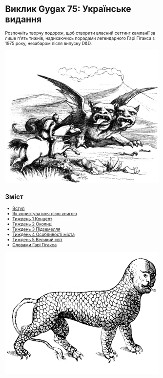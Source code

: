 # Виклик Gygax 75: Українське видання
Розпочніть творчу подорож, щоб створити власний сеттинг кампанії за лише п'ять тижнів, надихаючись порадами легендарного Гарі Гігакса з 1975 року, незабаром після випуску D&D.

![](Assets/Front_Art.png)

## Зміст
- [Вступ](Вступ.md)
- [Як користуватися цією книгою](Як%20користуватися%20цією%20книгою.md)
- [Тиждень 1 Концепт](Тиждень%201%20Концепт.md)
- [Тиждень 2 Околиці](Тиждень%202%20Околиці.md)
- [Тиждень 3 Підземелля](Тиждень%203%20Підземелля.md)
- [Тиждень 4 Особливості міста](Тиждень%204%20Особливості%20міста.md)
- [Тиждень 5 Великий світ](Тиждень%205%20Великий%20світ.md)
- [Словами Гарі Гігакса](Словами%20Гарі%20Гігакса.md)

![](Assets/2.png)